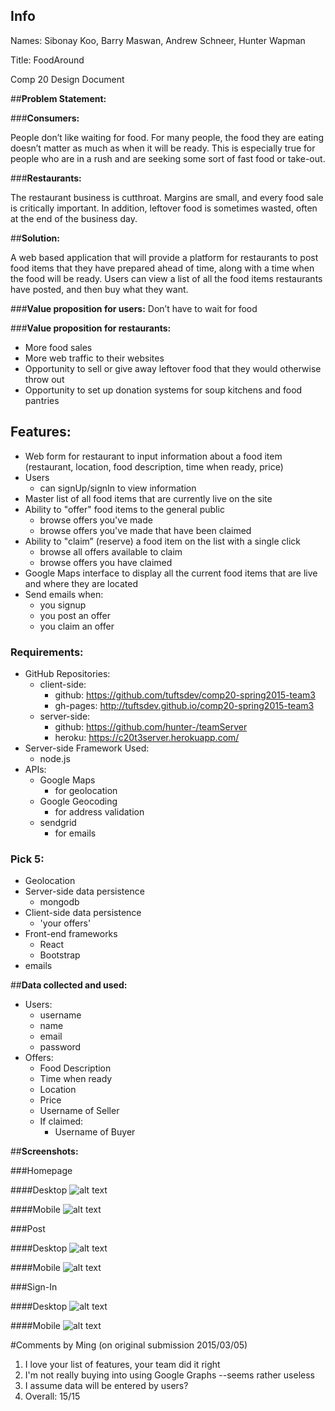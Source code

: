 ## Info
Names: Sibonay Koo, Barry Maswan, Andrew Schneer, Hunter Wapman

Title: FoodAround

Comp 20 Design Document

##__Problem Statement:__

###__Consumers:__

People don’t like waiting for food.  For many people, the food they are eating doesn’t matter as much as when it will be ready.  This is especially true for people who are in a rush and are seeking some sort of fast food or take-out.

###__Restaurants:__

The restaurant business is cutthroat.  Margins are small, and every food sale is critically important.  In addition, leftover food is sometimes wasted, often at the end of the business day.

##__Solution:__

A web based application that will provide a platform for restaurants to post food items that they have prepared ahead of time, along with a time when the food will be ready.  Users can view a list of all the food items restaurants have posted, and then buy what they want.

###__Value proposition for users:__
Don’t have to wait for food

###__Value proposition for restaurants:__

* More food sales
* More web traffic to their websites
* Opportunity to sell or give away leftover food that they would otherwise throw out
* Opportunity to set up donation systems for soup kitchens and food pantries

## __Features:__

* Web form for restaurant to input information about a food item (restaurant, location, food description, time when ready, price)
* Users
    * can signUp/signIn to view information
* Master list of all food items that are currently live on the site
* Ability to "offer" food items to the general public
    * browse offers you've made
    * browse offers you've made that have been claimed
* Ability to "claim” (reserve) a food item on the list with a single click
    * browse all offers available to claim
    * browse offers you have claimed
* Google Maps interface to display all the current food items that are live and where they are located
* Send emails when:
    * you signup
    * you post an offer
    * you claim an offer

### __Requirements:__

* GitHub Repositories:
    * client-side: 
        * github: https://github.com/tuftsdev/comp20-spring2015-team3
        * gh-pages: http://tuftsdev.github.io/comp20-spring2015-team3
    * server-side: 
        * github: https://github.com/hunter-/teamServer
        * heroku: https://c20t3server.herokuapp.com/
* Server-side Framework Used:
    * node.js
* APIs:
    * Google Maps
        * for geolocation
    * Google Geocoding
        * for address validation
    * sendgrid 
        * for emails

### __Pick 5:__

* Geolocation
* Server-side data persistence
    * mongodb
* Client-side data persistence
    * 'your offers'
* Front-end frameworks
    * React
    * Bootstrap
* emails

##__Data collected and used:__

* Users:
    * username
    * name
    * email
    * password
* Offers:
    * Food Description
    * Time when ready
    * Location
    * Price
    * Username of Seller
    * If claimed: 
        * Username of Buyer

##__Screenshots:__

###Homepage

####Desktop
![alt text](https://github.com/tuftsdev/comp20-spring2015-team3/blob/master/screenshots/map-desktop.png "Homepage for Desktop")

####Mobile
![alt text](https://github.com/tuftsdev/comp20-spring2015-team3/blob/master/screenshots/map-mobile.png "Homepage for Mobile")

###Post

####Desktop
![alt text](https://github.com/tuftsdev/comp20-spring2015-team3/blob/master/screenshots/post-desktop.png "Post for Desktop")

####Mobile
![alt text](https://github.com/tuftsdev/comp20-spring2015-team3/blob/master/screenshots/post-mobile.png "Post for Mobile")

###Sign-In

####Desktop
![alt text](https://github.com/tuftsdev/comp20-spring2015-team3/blob/master/screenshots/signin-desktop.png "Sign-in Screen for Desktop")

####Mobile
![alt text](https://github.com/tuftsdev/comp20-spring2015-team3/blob/master/screenshots/signin-mobile.png "Sign-in Screen for Mobile")

#Comments by Ming (on original submission 2015/03/05)
1. I love your list of features, your team did it right
2. I'm not really buying into using Google Graphs --seems rather useless
3. I assume data will be entered by users?
4. Overall: 15/15
